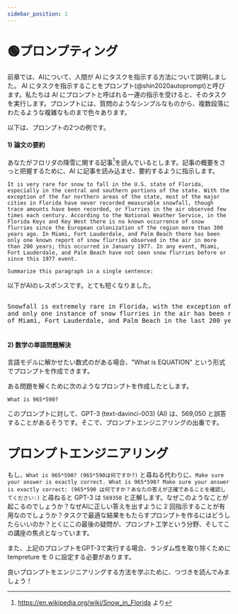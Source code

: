 ```yaml
---
sidebar_position: 1
---
```

# 🟢プロンプティング

前章では、AIについて、人間が AI にタスクを指示する方法について説明しました。
AI にタスクを指示することをプロンプト(@shin2020autoprompt)と呼びます。私たちは AI にプロンプトと呼ばれる一連の指示を受けると、そのタスクを実行します。プロンプトには、質問のようなシンプルなものから、複数段落にわたるような複雑なものまで色々あります。 

以下は、プロンプトの2つの例です。

#### 1) 論文の要約

あなたがフロリダの降雪に関する記事[^2]を読んでいるとします。記事の概要をさっと把握するために、AI に記事を読み込ませ、要約するように指示します。

```
It is very rare for snow to fall in the U.S. state of Florida, especially in the central and southern portions of the state. With the exception of the far northern areas of the state, most of the major cities in Florida have never recorded measurable snowfall, though trace amounts have been recorded, or flurries in the air observed few times each century. According to the National Weather Service, in the Florida Keys and Key West there is no known occurrence of snow flurries since the European colonization of the region more than 300 years ago. In Miami, Fort Lauderdale, and Palm Beach there has been only one known report of snow flurries observed in the air in more than 200 years; this occurred in January 1977. In any event, Miami, Fort Lauderdale, and Palm Beach have not seen snow flurries before or since this 1977 event.

Summarize this paragraph in a single sentence:
```

以下がAIのレスポンスです。とても短くなりました。

<pre>
<div className="bluegreen-highlight">
Snowfall is extremely rare in Florida, with the exception of the far northern areas, <br/>and only one instance of snow flurries in the air has been recorded in the major cities <br/>of Miami, Fort Lauderdale, and Palm Beach in the last 200 years.
</div>
</pre>

#### 2) 数学の単語問題解決

言語モデルに解かせたい数式のがある場合、"What is EQUATION" という形式でプロンプトを作成できます。

ある問題を解くために次のようなプロンプトを作成したとします。

```
What is 965*590?
```

このプロンプトに対して、GPT-3 (text-davinci-003) (AI) は、569,050 と誤答することがあるそうです。そこで、プロンプトエンジニアリングの出番です。

# プロンプトエンジニアリング

もし、`What is 965*590? (965*590は何ですか?)` と尋ねる代わりに、`Make sure your answer is exactly correct. What is 965*590? Make sure your answer is exactly correct: (965*590 は何ですか？あなたの答えが正確であることを確認してください:)` と尋ねると GPT-3 は `569350` と正解します。なぜこのようなことが起こるのでしょうか？なぜAIに正しい答えを出すように 2 回指示することが有用なのでしょうか？タスクで最適な結果をもたらすプロンプトを作るにはどうしたらいいのか？とくにこの最後の疑問が、プロンプト工学という分野、そしてこの講座の焦点となっています。

また、上記のプロンプトをGPT-3で実行する場合、ランダム性を取り除くために tempreture を 0 に設定する必要があります。

良いプロンプトをエンジニアリングする方法を学ぶために、つづきを読んでみましょう！

[^2]: https://en.wikipedia.org/wiki/Snow_in_Florida より
